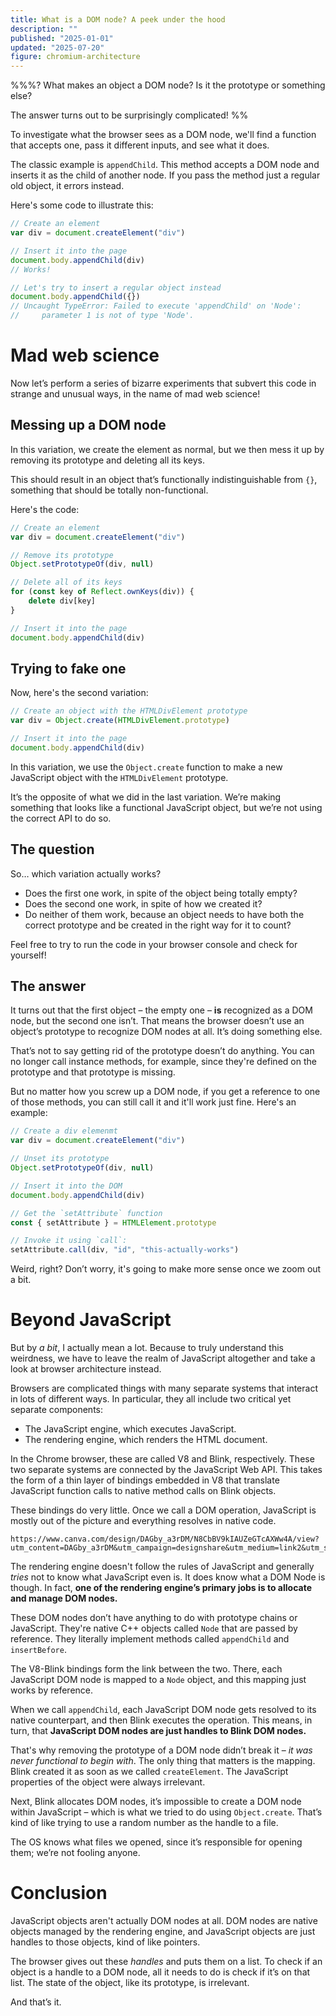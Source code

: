 ```yaml
---
title: What is a DOM node? A peek under the hood
description: ""
published: "2025-01-01"
updated: "2025-07-20"
figure: chromium-architecture
---
```

%%%?
What makes an object a DOM node? Is it the prototype or something else?

The answer turns out to be surprisingly complicated!
%%

To investigate what the browser sees as a DOM node, we'll find a function that accepts one, pass it different inputs, and see what it does.

The classic example is `appendChild`. This method accepts a DOM node and inserts it as the child of another node. If you pass the method just a regular old object, it errors instead.

Here's some code to illustrate this:

```js
// Create an element
var div = document.createElement("div")

// Insert it into the page
document.body.appendChild(div)
// Works!

// Let's try to insert a regular object instead
document.body.appendChild({})
// Uncaught TypeError: Failed to execute 'appendChild' on 'Node': 
//     parameter 1 is not of type 'Node'.
```

# Mad web science
Now let’s perform a series of bizarre experiments that subvert this code in strange and unusual ways, in the name of mad web science!

## Messing up a DOM node
In this variation, we create the element as normal, but we then mess it up by removing its prototype and deleting all its keys.

This should result in an object that’s functionally indistinguishable from `{}`, something that should be totally non-functional.

Here's the code:

```js
// Create an element
var div = document.createElement("div")

// Remove its prototype
Object.setPrototypeOf(div, null)

// Delete all of its keys
for (const key of Reflect.ownKeys(div)) {
    delete div[key]
}

// Insert it into the page
document.body.appendChild(div)
```

## Trying to fake one
Now, here's the second variation:

```js
// Create an object with the HTMLDivElement prototype
var div = Object.create(HTMLDivElement.prototype)

// Insert it into the page
document.body.appendChild(div)
```

In this variation, we use the `Object.create` function to make a new JavaScript object with the `HTMLDivElement` prototype.

It’s the opposite of what we did in the last variation. We’re making something that looks like a functional JavaScript object, but we’re not using the correct API to do so.

## The question
So… which variation actually works?

- Does the first one work, in spite of the object being totally empty?
- Does the second one work, in spite of how we created it?
- Do neither of them work, because an object needs to have both the correct prototype and be created in the right way for it to count?

Feel free to try to run the code in your browser console and check for yourself!
## The answer
It turns out that the first object – the empty one – **is** recognized as a DOM node, but the second one isn’t. That means the browser doesn’t use an object’s prototype to recognize DOM nodes at all. It’s doing something else.

That’s not to say getting rid of the prototype doesn’t do anything. You can no longer call instance methods, for example, since they're defined on the prototype and that prototype is missing.

But no matter how you screw up a DOM node, if you get a reference to one of those methods, you can still call it and it'll work just fine. Here's an example:

```js
// Create a div elemenmt
var div = document.createElement("div")

// Unset its prototype
Object.setPrototypeOf(div, null)

// Insert it into the DOM
document.body.appendChild(div)

// Get the `setAttribute` function
const { setAttribute } = HTMLElement.prototype

// Invoke it using `call`:
setAttribute.call(div, "id", "this-actually-works")
```

Weird, right? Don’t worry, it's going to make more sense once we zoom out a bit.
# Beyond JavaScript
But by *a bit*, I actually mean a lot. Because to truly understand this weirdness, we have to leave the realm of JavaScript altogether and take a look at browser architecture instead.

Browsers are complicated things with many separate systems that interact in lots of different ways. In particular, they all include two critical yet separate components:

- The JavaScript engine, which executes JavaScript.
- The rendering engine, which renders the HTML document.

In the Chrome browser, these are called V8 and Blink, respectively. These two separate systems are connected by the JavaScript Web API. This takes the form of a thin layer of bindings embedded in V8 that translate JavaScript function calls to native method calls on Blink objects.

These bindings do very little. Once we call a DOM operation, JavaScript is mostly out of the picture and everything resolves in native code.

```canva size=380x320 ;; key=chromium-architecture ;; alt=Browser architecture diagram
https://www.canva.com/design/DAGby_a3rDM/N8CbBV9kIAUZeGTcAXWw4A/view?utm_content=DAGby_a3rDM&utm_campaign=designshare&utm_medium=link2&utm_source=uniquelinks&utlId=hbc0c0bb1df
```

The rendering engine doesn't follow the rules of JavaScript and generally *tries* not to know what JavaScript even is. It does know what a DOM Node is though. In fact, **one of the rendering engine’s primary jobs is to allocate and manage DOM nodes.**

These DOM nodes don’t have anything to do with prototype chains or JavaScript. They're native C++ objects called `Node` that are passed by reference. They literally implement methods called `appendChild` and `insertBefore`.

The V8-Blink bindings form the link between the two. There, each JavaScript DOM node is mapped to a `Node` object, and this mapping just works by reference.

When we call `appendChild`, each JavaScript DOM node gets resolved to its native counterpart, and then Blink executes the operation. This means, in turn, that **JavaScript DOM nodes are just handles to Blink DOM nodes.**

That's why removing the prototype of a DOM node didn’t break it – *it was never functional to begin with*. The only thing that matters is the mapping. Blink created it as soon as we called `createElement`.  The JavaScript properties of the object were always irrelevant.

Next, Blink allocates DOM nodes, it’s impossible to create a DOM node within JavaScript – which is what we tried to do using `Object.create`. That’s kind of like trying to use a random number as the handle to a file.

The OS knows what files we opened, since it’s responsible for opening them; we’re not fooling anyone.
# Conclusion
JavaScript objects aren't actually DOM nodes at all. DOM nodes are native objects managed by the rendering engine, and JavaScript objects are just handles to those objects, kind of like pointers.

The browser gives out these *handles* and puts them on a list. To check if an object is a handle to a DOM node, all it needs to do is check if it’s on that list. The state of the object, like its prototype, is irrelevant.

And that’s it.
